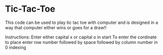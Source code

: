 # Tic-Tac-Toe
This code can be used to play tic tac toe with computer and is designed in a way that computer either wins or goes for a draw!!

Instructions:
  Enter either capital x or capital o in start
  To enter the cordinate to place enter row number followed by space followed by column number in 0 indexing
